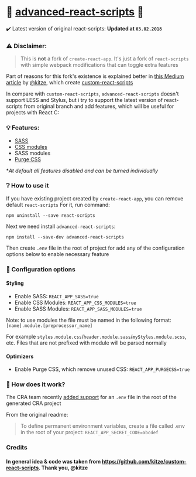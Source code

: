 # :strawberry: [advanced-react-scripts](https://www.npmjs.com/package/advanced-react-scripts) :strawberry:

:heavy_check_mark: Latest version of original react-scripts: **Updated at `03.02.2018`**

### ⚠️ Disclaimer:
> This is **not** a fork of ```create-react-app```. It's just a fork of ```react-scripts``` with simple webpack modifications that can toggle extra features

Part of reasons for this fork's existence is explained better in [this Medium article](https://medium.com/@kitze/configure-create-react-app-without-ejecting-d8450e96196a) by [@kitze](https://github.com/kitze), which create [custom-react-scripts](https://github.com/kitze/custom-react-scripts)

In compare with `custom-react-scripts`, `advanced-react-scripts` doesn't support LESS and Stylus, but i try to support the latest version of react-scripts from original branch and add features, which will be useful for projects with React C:

### 💡 Features:
* [SASS](https://sass-lang.com)
* [CSS modules](https://github.com/gajus/react-css-modules#css-modules)
* SASS modules
* [Purge CSS](https://github.com/FullHuman/purgecss)

**At default all features disabled and can be turned individually*

### ❔ How to use it

If you have existing project created by `create-react-app`, you can remove default `react-scripts`
For it, run command:

```npm uninstall --save react-scripts```

Next we need install `advanced-react-scripts`:

```npm install --save-dev advanced-react-scripts```

Then create `.env` file in the root of project for add any of the configuration options below to enable necessary feature

### 📝 Configuration options

#### Styling

- Enable SASS: ```REACT_APP_SASS=true```
- Enable CSS Modules: ```REACT_APP_CSS_MODULES=true```
- Enable SASS Modules: ```REACT_APP_SASS_MODULES=true```

Note: to use modules the file must be named in the following format: ```[name].module.[preprocessor_name]```

For example ```styles.module.css```/```header.module.sass```/```myStyles.module.scss```, etc. Files that are not prefixed with module will be parsed normally

#### Optimizers

- Enable Purge CSS, which remove unused CSS: ```REACT_APP_PURGECSS=true```

### :mag_right: How does it work?

The CRA team recently [added support](https://github.com/facebookincubator/create-react-app/blob/master/packages/react-scripts/template/README.md#adding-development-environment-variables-in-env) for an ```.env``` file in the root of the generated CRA project

From the original readme:
> To define permanent environment variables, create a file called .env in the root of your project:
> ```REACT_APP_SECRET_CODE=abcdef```

### Credits

#### In general idea & code was taken from https://github.com/kitze/custom-react-scripts. Thank you, @kitze

